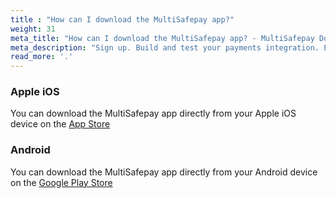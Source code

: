 ```yaml
---
title : "How can I download the MultiSafepay app?"
weight: 31
meta_title: "How can I download the MultiSafepay app? - MultiSafepay Docs"
meta_description: "Sign up. Build and test your payments integration. Explore our products and services. Use our API Reference, SDKs, and wrappers. Get support."
read_more: '.'
---
```



### Apple iOS

You can download the MultiSafepay app directly from your Apple iOS device on the [App Store](https://apps.apple.com/nl/app/multisafepay-control/id929955963)


### Android

You can download the MultiSafepay app directly from your Android device on the [Google Play Store](https://play.google.com/store/apps/details?id=com.multisafepay.control)